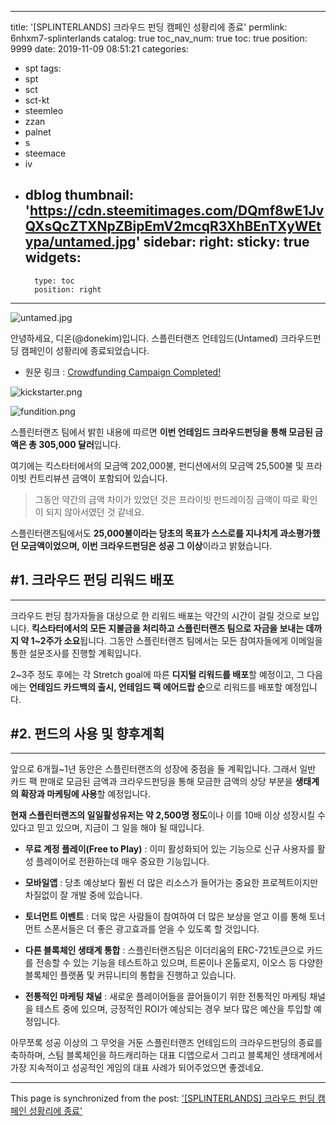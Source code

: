 
---
title: '[SPLINTERLANDS] 크라우드 펀딩 캠페인 성황리에 종료'
permlink: 6nhxm7-splinterlands
catalog: true
toc_nav_num: true
toc: true
position: 9999
date: 2019-11-09 08:51:21
categories:
- spt
tags:
- spt
- sct
- sct-kt
- steemleo
- zzan
- palnet
- s
- steemace
- iv
- dblog
thumbnail: 'https://cdn.steemitimages.com/DQmf8wE1JvQXsQcZTXNpZBipEmV2mcqR3XhBEnTXyWEtypa/untamed.jpg'
sidebar:
    right:
        sticky: true
widgets:
    -
        type: toc
        position: right
---


![untamed.jpg](https://cdn.steemitimages.com/DQmf8wE1JvQXsQcZTXNpZBipEmV2mcqR3XhBEnTXyWEtypa/untamed.jpg)

안녕하세요, 디온(@donekim)입니다. 스플린터랜즈 언테임드(Untamed) 크라우드펀딩 캠페인이 성황리에 종료되었습니다. 

- 원문 링크 : [Crowdfunding Campaign Completed!](https://steemit.com/splinterlands/@steemmonsters/crowdfunding-campaign-completed)

![kickstarter.png](https://cdn.steemitimages.com/DQmQYT5dFXFx6Gr1sg7Uk74gQ6kBZgGhJiZCEdNXXpVBhUf/kickstarter.png)


![fundition.png](https://cdn.steemitimages.com/DQmVN4HrQkkd7j44KBLuhSHPtREJGWemQYn3mdB6575oZpq/fundition.png)

스플린터랜즈 팀에서 밝힌 내용에 따르면 **이번 언테임드 크라우드펀딩을 통해 모금된 금액은 총 305,000 달러**입니다. 

여기에는 킥스타터에서의 모금액 202,000불, 펀디션에서의 모금액 25,500불 및 프라이빗 컨트리뷰션 금액이 포함되어 있습니다.

> 그동안 약간의 금액 차이가 있었던 것은 프라이빗 펀드레이징 금액이 따로 확인이 되지 않아서였던 것 같네요.

스플린터랜즈팀에서도 **25,000불이라는 당초의 목표가 스스로를 지나치게 과소평가했던 모금액이었으며, 이번 크라우드펀딩은 성공 그 이상**이라고 밝혔습니다.


## #1. 크라우드 펀딩 리워드 배포
---

크라우드 펀딩 참가자들을 대상으로 한 리워드 배포는 약간의 시간이 걸릴 것으로 보입니다. **킥스타터에서의 모든 지불금을 처리하고 스플린터랜즈 팀으로 자금을 보내는 데까지 약 1~2주가 소요**됩니다. 그동안 스플린터랜즈 팀에서는 모든 참여자들에게 이메일을 통한 설문조사를 진행할 계획입니다.

2~3주 정도 후에는 각 Stretch goal에 따른 **디지털 리워드를 배포**할 예정이고, 그 다음에는 **언테임드 카드백의 출시, 언테임드 팩 에어드랍 순**으로 리워드를 배포할 예정입니다. 


## #2. 펀드의 사용 및 향후계획
---

앞으로 6개월~1년 동안은 스플린터랜즈의 성장에 중점을 둘 계획입니다. 그래서 일반 카드 팩 판매로 모금된 금액과 크라우드펀딩을 통해 모금한 금액의 상당 부분을 **생태계의 확장과 마케팅에 사용**할 예정입니다.

**현재 스플린터랜즈의 일일활성유저는 약 2,500명 정도**이나 이를 10배 이상 성장시킬 수 있다고 믿고 있으며, 지금이 그 일을 해야 될 때입니다.


- **무료 계정 플레이(Free to Play)** : 이미 활성화되어 있는 기능으로 신규 사용자를 활성 플레이어로 전환하는데 매우 중요한 기능입니다.

- **모바일앱** : 당초 예상보다 훨씬 더 많은 리소스가 들어가는 중요한 프로젝트이지만 차질없이 잘 개발 중에 있습니다.

- **토너먼트 이벤트** : 더욱 많은 사람들이 참여하여 더 많은 보상을 얻고 이를 통해 토너먼트 스폰서들은 더 좋은 광고효과를 얻을 수 있도록 할 것입니다.

- **다른 블록체인 생태계 통합** : 스플린터랜즈팀은 이더리움의 ERC-721토큰으로 카드를 전송할 수 있는 기능을 테스트하고 있으며, 트론이나 온톨로지, 이오스 등 다양한 블록체인 플랫폼 및 커뮤니티의 통합을 진행하고 있습니다.

- **전통적인 마케팅 채널** : 새로운 플레이어들을 끌어들이기 위한 전통적인 마케팅 채널을 테스트 중에 있으며, 긍정적인 ROI가 예상되는 경우 보다 많은 예산을 투입할 예정입니다.


아무쪼록 성공 이상의 그 무엇을 거둔 스플린터랜즈 언테임드의 크라우드펀딩의 종료를 축하하며, 스팀 블록체인을 하드캐리하는 대표 디앱으로서 그리고 블록체인 생태계에서 가장 지속적이고 성공적인 게임의 대표 사례가 되어주었으면 좋겠네요.

- - -

This page is synchronized from the post: ['[SPLINTERLANDS] 크라우드 펀딩 캠페인 성황리에 종료'](https://steemit.com/@donekim/6nhxm7-splinterlands)
